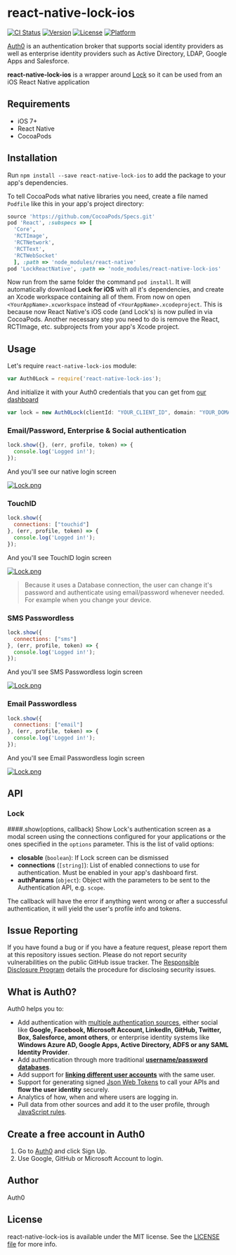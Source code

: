 # react-native-lock-ios

[![CI Status](http://img.shields.io/travis/auth0/react-native-lock-ios.svg?style=flat)](https://travis-ci.org/auth0/Lock.ReactNative)
[![Version](https://img.shields.io/cocoapods/v/LockReactNative.svg?style=flat)](http://cocoapods.org/pods/LockReactNative)
[![License](https://img.shields.io/cocoapods/l/LockReactNative.svg?style=flat)](http://cocoapods.org/pods/LockReactNative)
[![Platform](https://img.shields.io/cocoapods/p/LockReactNative.svg?style=flat)](http://cocoapods.org/pods/LockReactNative)

[Auth0](https://auth0.com) is an authentication broker that supports social identity providers as well as enterprise identity providers such as Active Directory, LDAP, Google Apps and Salesforce.

**react-native-lock-ios** is a wrapper around [Lock](https://github.com/auth0/Lock.iOS-OSX) so it can be used from an iOS React Native application

## Requirements

* iOS 7+ 
* React Native
* CocoaPods

## Installation

Run `npm install --save react-native-lock-ios` to add the package to your app's dependencies.

To tell CocoaPods what native libraries you need, create a file named `Podfile` like this in your app's project directory:

```ruby
source 'https://github.com/CocoaPods/Specs.git'
pod 'React', :subspecs => [
  'Core', 
  'RCTImage', 
  'RCTNetwork', 
  'RCTText', 
  'RCTWebSocket'
  ], :path => 'node_modules/react-native'
pod 'LockReactNative', :path => 'node_modules/react-native-lock-ios'
```

Now run from the same folder the command `pod install`. It will automatically download **Lock for iOS** with all it's dependencies, and create an Xcode workspace containing all of them. 
From now on open `<YourAppName>.xcworkspace` instead of `<YourAppName>.xcodeproject`. This is because now React Native's iOS code (and Lock's) is now pulled in via CocoaPods.
Another necessary step you need to do is remove the React, RCTImage, etc. subprojects from your app's Xcode project.

## Usage

Let's require `react-native-lock-ios` module:

```js
var Auth0Lock = require('react-native-lock-ios');
```

And initialize it with your Auth0 credentials that you can get from [our dashboard](https://app.auth0.com/#/applications)

```js
var lock = new Auth0Lock(clientId: "YOUR_CLIENT_ID", domain: "YOUR_DOMAIN");
```

### Email/Password, Enterprise & Social authentication

```js
lock.show({}, (err, profile, token) => {
  console.log('Logged in!');
});
```

And you'll see our native login screen

[![Lock.png](https://cdn.auth0.com/mobile-sdk-lock/lock-ios-default.png)](https://auth0.com)

### TouchID

```js
lock.show({
  connections: ["touchid"]
}, (err, profile, token) => {
  console.log('Logged in!');
});
```

And you'll see TouchID login screen

[![Lock.png](https://cdn.auth0.com/mobile-sdk-lock/lock-ios-pwdless-touchid.png)](https://auth0.com)

> Because it uses a Database connection, the user can change it's password and authenticate using email/password whenever needed. For example when you change your device.

### SMS Passwordless

```js
lock.show({
  connections: ["sms"]
}, (err, profile, token) => {
  console.log('Logged in!');
});
```
And you'll see SMS Passwordless login screen

[![Lock.png](https://cdn.auth0.com/mobile-sdk-lock/lock-ios-pwdless-sms.png)](https://auth0.com)

### Email Passwordless

```js
lock.show({
  connections: ["email"]
}, (err, profile, token) => {
  console.log('Logged in!');
});
```
And you'll see Email Passwordless login screen

[![Lock.png](https://cdn.auth0.com/mobile-sdk-lock/lock-ios-pwdless-email.png)](https://auth0.com)

## API

### Lock

####.show(options, callback)
Show Lock's authentication screen as a modal screen using the connections configured for your applications or the ones specified in the `options` parameter. This is the list of valid options:

* **closable** (`boolean`): If Lock screen can be dismissed
* **connections** (`[string]`): List of enabled connections to use for authentication. Must be enabled in your app's dashboard first.
* **authParams** (`object`): Object with the parameters to be sent to the Authentication API, e.g. `scope`.

The callback will have the error if anything went wrong or after a successful authentication, it will yield the user's profile info and tokens.

## Issue Reporting

If you have found a bug or if you have a feature request, please report them at this repository issues section. Please do not report security vulnerabilities on the public GitHub issue tracker. The [Responsible Disclosure Program](https://auth0.com/whitehat) details the procedure for disclosing security issues.

## What is Auth0?

Auth0 helps you to:

* Add authentication with [multiple authentication sources](https://docs.auth0.com/identityproviders), either social like **Google, Facebook, Microsoft Account, LinkedIn, GitHub, Twitter, Box, Salesforce, amont others**, or enterprise identity systems like **Windows Azure AD, Google Apps, Active Directory, ADFS or any SAML Identity Provider**.
* Add authentication through more traditional **[username/password databases](https://docs.auth0.com/mysql-connection-tutorial)**.
* Add support for **[linking different user accounts](https://docs.auth0.com/link-accounts)** with the same user.
* Support for generating signed [Json Web Tokens](https://docs.auth0.com/jwt) to call your APIs and **flow the user identity** securely.
* Analytics of how, when and where users are logging in.
* Pull data from other sources and add it to the user profile, through [JavaScript rules](https://docs.auth0.com/rules).

## Create a free account in Auth0

1. Go to [Auth0](https://auth0.com) and click Sign Up.
2. Use Google, GitHub or Microsoft Account to login.

## Author

Auth0

## License

react-native-lock-ios is available under the MIT license. See the [LICENSE file](LICENSE) for more info.
